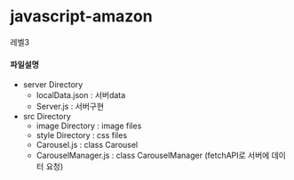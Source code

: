 # javascript-amazon
레벨3



#### 파일설명
* server Directory
    * localData.json : 서버data
    * Server.js : 서버구현
* src Directory
    * image Directory : image files
    * style Directory : css files
    * Carousel.js : class Carousel 
    * CarouselManager.js : class CarouselManager (fetchAPI로 서버에 데이터 요청)

    
